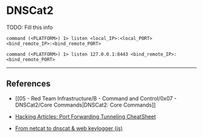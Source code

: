 # DNSCat2

TODO: Fill this info

```
command (<PLATFORM>) 1> listen <local_IP>:<local_PORT> <bind_remote_IP>:<bind_remote_PORT>

command (<PLATFORM>) 1> listen 127.0.0.1:8443 <bind_remote_IP>:<bind_remote_PORT>
```

---
## References

- [[05 - Red Team Infrastructure/B - Command and Control/0x07 - DNSCat2/Core Commands|DNSCat2: Core Commands]]

- [Hacking Articles: Port Forwarding Tunneling CheatSheet](https://www.hackingarticles.in/port-forwarding-tunnelling-cheatsheet/)

- [From netcat to dnscat & web keylogger (js)](https://rstforums.com/forum/topic/19946-a-from-netcat-to-dnscat-web-keylogger-js/)